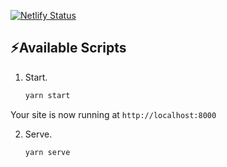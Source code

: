 [![Netlify Status](https://api.netlify.com/api/v1/badges/bd0b7e4a-d2d0-415b-bde2-32187f40f448/deploy-status)](https://app.netlify.com/sites/arthur-courses/deploys)

## ⚡️Available Scripts

1. Start.

   ```sh
   yarn start
   ```

Your site is now running at `http://localhost:8000`

2. Serve.

   ```sh
   yarn serve
   ```
